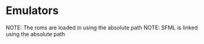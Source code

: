 # Emulators

NOTE: The roms are loaded in using the absolute path
NOTE: SFML is linked using the absolute path
